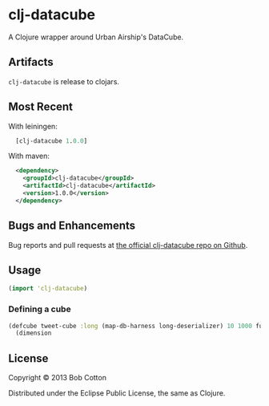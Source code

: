 # clj-datacube

A Clojure wrapper around Urban Airship's DataCube.

## Artifacts

`clj-datacube` is release to clojars.

## Most Recent

With leiningen:

``` clj
  [clj-datacube 1.0.0]
```
  
With maven:

``` xml
  <dependency>
    <groupId>clj-datacube</groupId>
    <artifactId>clj-datacube</artifactId>
    <version>1.0.0</version>
  </dependency>
```

## Bugs and Enhancements

Bug reports and pull requests at [the official clj-datacube repo on Github](https://github.com/bcotton/clj-datacube).

## Usage

``` clj
(import 'clj-datacube)
```

### Defining a cube

``` clj
(defcube tweet-cube :long (map-db-harness long-deserializer) 10 1000 full-sync-level
  (dimension 
```
  

## License

Copyright © 2013 Bob Cotton

Distributed under the Eclipse Public License, the same as Clojure.
